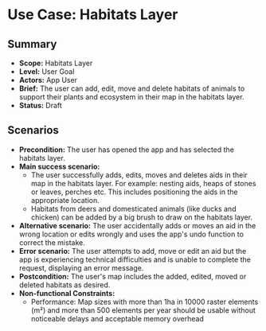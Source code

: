 # Use Case: Habitats Layer

## Summary

- **Scope:** Habitats Layer
- **Level:** User Goal
- **Actors:** App User
- **Brief:** The user can add, edit, move and delete habitats of animals to support their plants and ecosystem in their map in the habitats layer.
- **Status:** Draft

## Scenarios

- **Precondition:**
  The user has opened the app and has selected the habitats layer.
- **Main success scenario:**
  - The user successfully adds, edits, moves and deletes aids in their map in the habitats layer.
    For example: nesting aids, heaps of stones or leaves, perches etc.
    This includes positioning the aids in the appropriate location.
  - Habitats from deers and domesticated animals (like ducks and chicken) can be added by a big brush to draw on the habitats layer.
- **Alternative scenario:**
  The user accidentally adds or moves an aid in the wrong location or edits wrongly and uses the app's undo function to correct the mistake.
- **Error scenario:**
  The user attempts to add, move or edit an aid but the app is experiencing technical difficulties and is unable to complete the request, displaying an error message.
- **Postcondition:**
  The user's map includes the added, edited, moved or deleted habitats as desired.
- **Non-functional Constraints:**
    - Performance: Map sizes with more than 1ha in 10000 raster elements (m²) and more than 500 elements per year should be usable without noticeable delays and acceptable memory overhead
